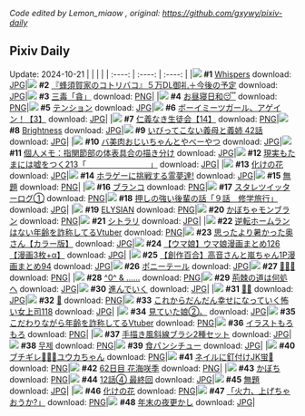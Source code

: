*Code edited by Lemon_miaow , original: https://github.com/gxywy/pixiv-daily*
## Pixiv Daily 
Update: 2024-10-21
|      |      |      |
| :----: | :----: | :----: |
|![](https://pximg.lemonmiaow.xyz/c/240x480/img-master/img/2024/10/19/14/53/37/123474762_p0_master1200.jpg) **#1** [Whispers](https://www.pixiv.net/artworks/123474762) download: [JPG](https://pximg.lemonmiaow.xyz/img-original/img/2024/10/19/14/53/37/123474762_p0.jpg)|![](https://pximg.lemonmiaow.xyz/c/240x480/img-master/img/2024/10/19/16/02/30/123476311_p0_master1200.jpg) **#2** [『蜂須賀家のコトリバコ』５万DL御礼＋今後の予定](https://www.pixiv.net/artworks/123476311) download: [JPG](https://pximg.lemonmiaow.xyz/img-original/img/2024/10/19/16/02/30/123476311_p0.jpg)|![](https://pximg.lemonmiaow.xyz/c/240x480/img-master/img/2024/10/20/00/02/59/123492172_p0_master1200.jpg) **#3** [三毒「貪」](https://www.pixiv.net/artworks/123492172) download: [PNG](https://pximg.lemonmiaow.xyz/img-original/img/2024/10/20/00/02/59/123492172_p0.png)|
|![](https://pximg.lemonmiaow.xyz/c/240x480/img-master/img/2024/10/19/00/00/17/123458166_p0_master1200.jpg) **#4** [お昼寝日和😴](https://www.pixiv.net/artworks/123458166) download: [PNG](https://pximg.lemonmiaow.xyz/img-original/img/2024/10/19/00/00/17/123458166_p0.png)|![](https://pximg.lemonmiaow.xyz/c/240x480/img-master/img/2024/10/19/00/09/31/123458898_p0_master1200.jpg) **#5** [テンション](https://www.pixiv.net/artworks/123458898) download: [JPG](https://pximg.lemonmiaow.xyz/img-original/img/2024/10/19/00/09/31/123458898_p0.jpg)|![](https://pximg.lemonmiaow.xyz/c/240x480/img-master/img/2024/10/20/12/23/21/123505933_p0_master1200.jpg) **#6** [ボーイミーツガール、アゲイン！【3】](https://www.pixiv.net/artworks/123505933) download: [JPG](https://pximg.lemonmiaow.xyz/img-original/img/2024/10/20/12/23/21/123505933_p0.jpg)|
|![](https://pximg.lemonmiaow.xyz/c/240x480/img-master/img/2024/10/19/11/00/57/123469771_p0_master1200.jpg) **#7** [仁義なき生徒会【14】](https://www.pixiv.net/artworks/123469771) download: [PNG](https://pximg.lemonmiaow.xyz/img-original/img/2024/10/19/11/00/57/123469771_p0.png)|![](https://pximg.lemonmiaow.xyz/c/240x480/img-master/img/2024/10/20/00/00/57/123491943_p0_master1200.jpg) **#8** [Brightness](https://www.pixiv.net/artworks/123491943) download: [JPG](https://pximg.lemonmiaow.xyz/img-original/img/2024/10/20/00/00/57/123491943_p0.jpg)|![](https://pximg.lemonmiaow.xyz/c/240x480/img-master/img/2024/10/19/00/06/25/123458732_p0_master1200.jpg) **#9** [いびってこない義母と義姉  42話](https://www.pixiv.net/artworks/123458732) download: [JPG](https://pximg.lemonmiaow.xyz/img-original/img/2024/10/19/00/06/25/123458732_p0.jpg)|
|![](https://pximg.lemonmiaow.xyz/c/240x480/img-master/img/2024/10/19/00/03/35/123458571_p0_master1200.jpg) **#10** [バ美肉おじいちゃんとやべーやつ](https://www.pixiv.net/artworks/123458571) download: [JPG](https://pximg.lemonmiaow.xyz/img-original/img/2024/10/19/00/03/35/123458571_p0.jpg)|![](https://pximg.lemonmiaow.xyz/c/240x480/img-master/img/2024/10/19/06/00/08/123465297_p0_master1200.jpg) **#11** [個人メモ：指関節部の体表具合の描き分け](https://www.pixiv.net/artworks/123465297) download: [JPG](https://pximg.lemonmiaow.xyz/img-original/img/2024/10/19/06/00/08/123465297_p0.jpg)|![](https://pximg.lemonmiaow.xyz/c/240x480/img-master/img/2024/10/20/18/00/04/123513960_p0_master1200.jpg) **#12** [現実もたまには嘘をつく213「　　　　　　　　」](https://www.pixiv.net/artworks/123513960) download: [JPG](https://pximg.lemonmiaow.xyz/img-original/img/2024/10/20/18/00/04/123513960_p0.jpg)|
|![](https://pximg.lemonmiaow.xyz/c/240x480/img-master/img/2024/10/19/21/30/04/123486169_p0_master1200.jpg) **#13** [化けの花](https://www.pixiv.net/artworks/123486169) download: [JPG](https://pximg.lemonmiaow.xyz/img-original/img/2024/10/19/21/30/04/123486169_p0.jpg)|![](https://pximg.lemonmiaow.xyz/c/240x480/img-master/img/2024/10/19/00/30/06/123459584_p0_master1200.jpg) **#14** [ホラゲーに挑戦する霊夢達!](https://www.pixiv.net/artworks/123459584) download: [JPG](https://pximg.lemonmiaow.xyz/img-original/img/2024/10/19/00/30/06/123459584_p0.jpg)|![](https://pximg.lemonmiaow.xyz/c/240x480/img-master/img/2024/10/20/18/13/23/123514563_p0_master1200.jpg) **#15** [無題](https://www.pixiv.net/artworks/123514563) download: [PNG](https://pximg.lemonmiaow.xyz/img-original/img/2024/10/20/18/13/23/123514563_p0.png)|
|![](https://pximg.lemonmiaow.xyz/c/240x480/img-master/img/2024/10/19/00/00/26/123458204_p0_master1200.jpg) **#16** [ブランコ](https://www.pixiv.net/artworks/123458204) download: [PNG](https://pximg.lemonmiaow.xyz/img-original/img/2024/10/19/00/00/26/123458204_p0.png)|![](https://pximg.lemonmiaow.xyz/c/240x480/img-master/img/2024/10/20/13/58/49/123507859_p0_master1200.jpg) **#17** [スタレツイッターログ①](https://www.pixiv.net/artworks/123507859) download: [PNG](https://pximg.lemonmiaow.xyz/img-original/img/2024/10/20/13/58/49/123507859_p0.png)|![](https://pximg.lemonmiaow.xyz/c/240x480/img-master/img/2024/10/19/01/01/51/123458422_p0_master1200.jpg) **#18** [押しの強い後輩の話「９話　修学旅行」](https://www.pixiv.net/artworks/123458422) download: [JPG](https://pximg.lemonmiaow.xyz/img-original/img/2024/10/19/01/01/51/123458422_p0.jpg)|
|![](https://pximg.lemonmiaow.xyz/c/240x480/img-master/img/2024/10/19/20/51/57/123484681_p0_master1200.jpg) **#19** [ELYSIAN](https://www.pixiv.net/artworks/123484681) download: [PNG](https://pximg.lemonmiaow.xyz/img-original/img/2024/10/19/20/51/57/123484681_p0.png)|![](https://pximg.lemonmiaow.xyz/c/240x480/img-master/img/2024/10/20/22/29/10/123523983_p0_master1200.jpg) **#20** [かぼちゃモンブラン](https://www.pixiv.net/artworks/123523983) download: [PNG](https://pximg.lemonmiaow.xyz/img-original/img/2024/10/20/22/29/10/123523983_p0.png)|![](https://pximg.lemonmiaow.xyz/c/240x480/img-master/img/2024/10/19/00/01/24/123458379_p0_master1200.jpg) **#21** [シトラリ](https://www.pixiv.net/artworks/123458379) download: [JPG](https://pximg.lemonmiaow.xyz/img-original/img/2024/10/19/00/01/24/123458379_p0.jpg)|
|![](https://pximg.lemonmiaow.xyz/c/240x480/img-master/img/2024/10/19/20/31/18/123484017_p0_master1200.jpg) **#22** [逆転ホームランはない年齢を詐称してるVtuber](https://www.pixiv.net/artworks/123484017) download: [PNG](https://pximg.lemonmiaow.xyz/img-original/img/2024/10/19/20/31/18/123484017_p0.png)|![](https://pximg.lemonmiaow.xyz/c/240x480/img-master/img/2024/10/19/00/01/26/123458383_p0_master1200.jpg) **#23** [思ったより暑かった奥さん【カラー版】](https://www.pixiv.net/artworks/123458383) download: [JPG](https://pximg.lemonmiaow.xyz/img-original/img/2024/10/19/00/01/26/123458383_p0.jpg)|![](https://pximg.lemonmiaow.xyz/c/240x480/img-master/img/2024/10/19/00/01/25/123458382_p0_master1200.jpg) **#24** [【ウマ娘】ウマ娘漫画まとめ126【漫画3枚+α】](https://www.pixiv.net/artworks/123458382) download: [JPG](https://pximg.lemonmiaow.xyz/img-original/img/2024/10/19/00/01/25/123458382_p0.jpg)|
|![](https://pximg.lemonmiaow.xyz/c/240x480/img-master/img/2024/10/19/00/02/50/123458517_p0_master1200.jpg) **#25** [【創作百合】高音さんと嵐ちゃん1P漫画まとめ94](https://www.pixiv.net/artworks/123458517) download: [JPG](https://pximg.lemonmiaow.xyz/img-original/img/2024/10/19/00/02/50/123458517_p0.jpg)|![](https://pximg.lemonmiaow.xyz/c/240x480/img-master/img/2024/10/19/00/31/13/123459658_p0_master1200.jpg) **#26** [ポニーテール](https://www.pixiv.net/artworks/123459658) download: [JPG](https://pximg.lemonmiaow.xyz/img-original/img/2024/10/19/00/31/13/123459658_p0.jpg)|![](https://pximg.lemonmiaow.xyz/c/240x480/img-master/img/2024/10/19/00/00/12/123458128_p0_master1200.jpg) **#27** [🌸🍡🌸](https://www.pixiv.net/artworks/123458128) download: [PNG](https://pximg.lemonmiaow.xyz/img-original/img/2024/10/19/00/00/12/123458128_p0.png)|
|![](https://pximg.lemonmiaow.xyz/c/240x480/img-master/img/2024/10/19/00/00/44/123458278_p0_master1200.jpg) **#28** [^0^ & ……](https://www.pixiv.net/artworks/123458278) download: [PNG](https://pximg.lemonmiaow.xyz/img-original/img/2024/10/19/00/00/44/123458278_p0.png)|![](https://pximg.lemonmiaow.xyz/c/240x480/img-master/img/2024/10/19/17/55/41/123479007_p0_master1200.jpg) **#29** [荊棘の道は何処へ](https://www.pixiv.net/artworks/123479007) download: [JPG](https://pximg.lemonmiaow.xyz/img-original/img/2024/10/19/17/55/41/123479007_p0.jpg)|![](https://pximg.lemonmiaow.xyz/c/240x480/img-master/img/2024/10/19/22/53/44/123489209_p0_master1200.jpg) **#30** [進んでいく](https://www.pixiv.net/artworks/123489209) download: [JPG](https://pximg.lemonmiaow.xyz/img-original/img/2024/10/19/22/53/44/123489209_p0.jpg)|
|![](https://pximg.lemonmiaow.xyz/c/240x480/img-master/img/2024/10/20/00/03/55/123492249_p0_master1200.jpg) **#31** [🖤🖤](https://www.pixiv.net/artworks/123492249) download: [JPG](https://pximg.lemonmiaow.xyz/img-original/img/2024/10/20/00/03/55/123492249_p0.jpg)|![](https://pximg.lemonmiaow.xyz/c/240x480/img-master/img/2024/10/19/22/00/39/123487329_p0_master1200.jpg) **#32** [🍵](https://www.pixiv.net/artworks/123487329) download: [PNG](https://pximg.lemonmiaow.xyz/img-original/img/2024/10/19/22/00/39/123487329_p0.png)|![](https://pximg.lemonmiaow.xyz/c/240x480/img-master/img/2024/10/19/17/00/14/123477651_p0_master1200.jpg) **#33** [これからだんだん幸せになっていく怖い女上司118](https://www.pixiv.net/artworks/123477651) download: [JPG](https://pximg.lemonmiaow.xyz/img-original/img/2024/10/19/17/00/14/123477651_p0.jpg)|
|![](https://pximg.lemonmiaow.xyz/c/240x480/img-master/img/2024/10/19/18/38/14/123480314_p0_master1200.jpg) **#34** [見ていた娘②。](https://www.pixiv.net/artworks/123480314) download: [JPG](https://pximg.lemonmiaow.xyz/img-original/img/2024/10/19/18/38/14/123480314_p0.jpg)|![](https://pximg.lemonmiaow.xyz/c/240x480/img-master/img/2024/10/20/20/58/13/123520175_p0_master1200.jpg) **#35** [こだわりながら年齢を詐称してるVtuber](https://www.pixiv.net/artworks/123520175) download: [PNG](https://pximg.lemonmiaow.xyz/img-original/img/2024/10/20/20/58/13/123520175_p0.png)|![](https://pximg.lemonmiaow.xyz/c/240x480/img-master/img/2024/10/20/15/57/55/123510753_p0_master1200.jpg) **#36** [イラストもろもろ](https://www.pixiv.net/artworks/123510753) download: [PNG](https://pximg.lemonmiaow.xyz/img-original/img/2024/10/20/15/57/55/123510753_p0.png)|
|![](https://pximg.lemonmiaow.xyz/c/240x480/img-master/img/2024/10/20/06/00/13/123499273_p0_master1200.jpg) **#37** [手描き風斜線ブラシ2種セット](https://www.pixiv.net/artworks/123499273) download: [JPG](https://pximg.lemonmiaow.xyz/img-original/img/2024/10/20/06/00/13/123499273_p0.jpg)|![](https://pximg.lemonmiaow.xyz/c/240x480/img-master/img/2024/10/20/00/23/24/123493136_p0_master1200.jpg) **#38** [무제](https://www.pixiv.net/artworks/123493136) download: [PNG](https://pximg.lemonmiaow.xyz/img-original/img/2024/10/20/00/23/24/123493136_p0.png)|![](https://pximg.lemonmiaow.xyz/c/240x480/img-master/img/2024/10/19/17/54/22/123478973_p0_master1200.jpg) **#39** [食パンシチュー](https://www.pixiv.net/artworks/123478973) download: [JPG](https://pximg.lemonmiaow.xyz/img-original/img/2024/10/19/17/54/22/123478973_p0.jpg)|
|![](https://pximg.lemonmiaow.xyz/c/240x480/img-master/img/2024/10/19/12/54/26/123472228_p0_master1200.jpg) **#40** [ブチギレ💢💢💢ユウカちゃん](https://www.pixiv.net/artworks/123472228) download: [PNG](https://pximg.lemonmiaow.xyz/img-original/img/2024/10/19/12/54/26/123472228_p0.png)|![](https://pximg.lemonmiaow.xyz/c/240x480/img-master/img/2024/10/19/18/10/17/123479587_p0_master1200.jpg) **#41** [ネイルに釘付けJK蛍💅](https://www.pixiv.net/artworks/123479587) download: [PNG](https://pximg.lemonmiaow.xyz/img-original/img/2024/10/19/18/10/17/123479587_p0.png)|![](https://pximg.lemonmiaow.xyz/c/240x480/img-master/img/2024/10/19/23/46/33/123491222_p0_master1200.jpg) **#42** [62日目 花海咲季](https://www.pixiv.net/artworks/123491222) download: [PNG](https://pximg.lemonmiaow.xyz/img-original/img/2024/10/19/23/46/33/123491222_p0.png)|
|![](https://pximg.lemonmiaow.xyz/c/240x480/img-master/img/2024/10/19/12/44/01/123472005_p0_master1200.jpg) **#43** [かぼち](https://www.pixiv.net/artworks/123472005) download: [PNG](https://pximg.lemonmiaow.xyz/img-original/img/2024/10/19/12/44/01/123472005_p0.png)|![](https://pximg.lemonmiaow.xyz/c/240x480/img-master/img/2024/10/19/20/00/36/123482943_p0_master1200.jpg) **#44** [12話④ 最終回](https://www.pixiv.net/artworks/123482943) download: [JPG](https://pximg.lemonmiaow.xyz/img-original/img/2024/10/19/20/00/36/123482943_p0.jpg)|![](https://pximg.lemonmiaow.xyz/c/240x480/img-master/img/2024/10/19/00/11/59/123458997_p0_master1200.jpg) **#45** [無題](https://www.pixiv.net/artworks/123458997) download: [JPG](https://pximg.lemonmiaow.xyz/img-original/img/2024/10/19/00/11/59/123458997_p0.jpg)|
|![](https://pximg.lemonmiaow.xyz/c/240x480/img-master/img/2024/10/19/23/09/04/123489856_p0_master1200.jpg) **#46** [化けの花](https://www.pixiv.net/artworks/123489856) download: [PNG](https://pximg.lemonmiaow.xyz/img-original/img/2024/10/19/23/09/04/123489856_p0.png)|![](https://pximg.lemonmiaow.xyz/c/240x480/img-master/img/2024/10/19/00/01/23/123458377_p0_master1200.jpg) **#47** [「火力、上げちゃおうか?」](https://www.pixiv.net/artworks/123458377) download: [PNG](https://pximg.lemonmiaow.xyz/img-original/img/2024/10/19/00/01/23/123458377_p0.png)|![](https://pximg.lemonmiaow.xyz/c/240x480/img-master/img/2024/10/20/00/09/38/123492577_p0_master1200.jpg) **#48** [年末の夜更かし](https://www.pixiv.net/artworks/123492577) download: [JPG](https://pximg.lemonmiaow.xyz/img-original/img/2024/10/20/00/09/38/123492577_p0.jpg)|
